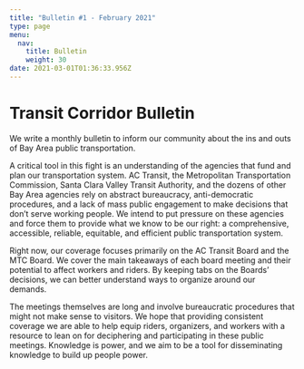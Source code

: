 ```yaml
---
title: "Bulletin #1 - February 2021"
type: page
menu:
  nav:
    title: Bulletin
    weight: 30
date: 2021-03-01T01:36:33.956Z
---
```

# Transit Corridor Bulletin

<!--StartFragment-->

We write a monthly bulletin to inform our community about the ins and outs of Bay Area public transportation. 



A critical tool in this fight is an understanding of the agencies that fund and plan our transportation system. AC Transit, the Metropolitan Transportation Commission, Santa Clara Valley Transit Authority, and the dozens of other Bay Area agencies rely on abstract bureaucracy, anti-democratic procedures, and a lack of mass public engagement to make decisions that don’t serve working people. We intend to put pressure on these agencies and force them to provide what we know to be our right: a comprehensive, accessible, reliable, equitable, and efficient public transportation system.



Right now, our coverage focuses primarily on the AC Transit Board and the MTC Board. We cover the main takeaways of each board meeting and their potential to affect workers and riders. By keeping tabs on the Boards’ decisions, we can better understand ways to organize around our demands. 



The meetings themselves are long and involve bureaucratic procedures that might not make sense to visitors. We hope that providing consistent coverage we are able to help equip riders, organizers, and workers with a resource to lean on for deciphering and participating in these public meetings. Knowledge is power, and we aim to be a tool for disseminating knowledge to build up people power.

<!--EndFragment-->